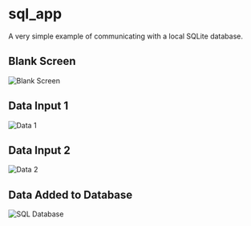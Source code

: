 # sql_app

A very simple example of communicating with a local SQLite database.

## Blank Screen
![Blank Screen](https://github.com/leviticus777/sql_app/assets/Screenshot_1.png)
## Data Input 1
![Data 1](https://github.com/leviticus777/sql_app/assets/Screenshot_2.png)
## Data Input 2
![Data 2](https://github.com/leviticus777/sql_app/assets/Screenshot_3.png)
## Data Added to Database
![SQL Database](https://github.com/leviticus777/sql_app/assets/sql_app_test_database.png)
